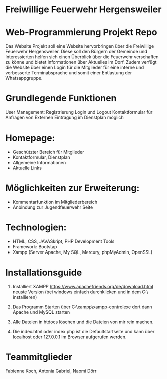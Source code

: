 # Freiwillige Feuerwehr Hergensweiler

# Web-Programmierung Projekt Repo
Das Website Projekt soll eine Website hervorbringen über die Freiwillige Feuerwehr Hergensweiler. Diese soll den Bürgern der Gemeinde und Interessierten helfen sich einen Überblick über die Feuerwehr verschaffen zu könne und bietet Informationen über Aktuelles im Dorf. 
Zudem verfügt die Website über einen Login für die Mitglieder für eine interne und verbesserte Terminabsprache und somit einer Entlastung der Whatsappgruppe.

# Grundlegende Funktionen
User Management:
Registrierung Login und Logout
Kontaktformular für Anfragen von Externen
Eintragung im Dienstplan möglich

# Homepage:
- Geschützter Bereich für Mitglieder
- Kontaktformular, Dienstplan
- Allgemeine Informationen
- Aktuelle Links

# Möglichkeiten zur Erweiterung:
- Kommentarfunktion im Mitgliederbereich
- Anbindung zur Jugendfeuerwehr Seite

# Technologien:
- HTML, CSS, JAVASkript, PHP Development Tools
- Framework: Bootstap
- Xampp (Server Apache, My SQL, Mercury, phpMyAdmin, OpenSSL)

# Installationsguide
1. Installiert XAMPP https://www.apachefriends.org/de/download.html neuste Version (bei windows einfach durchklicken und in dem C:\\ installieren)

2. Das Programm Starten über C:\\xampp\xampp-controlexe dort dann Apache und MySQL starten

3. Alle Dateien in htdocs löschen und die Dateien von mir rein machen. 

4. Die index.html oder index.php ist die Defaultstartseite und kann über localhost oder 127.0.0.1 im Browser aufgerufen werden.

# Teammitglieder
Fabienne Koch, Antonia Gabriel, Naomi Dörr
